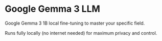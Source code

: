 # Google Gemma 3 LLM


Google Gemma 3 1B local fine-tuning to master your specific field.

Runs fully locally (no internet needed) for maximum privacy and control.
